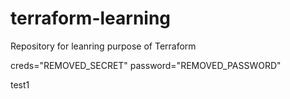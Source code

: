 # terraform-learning
Repository for leanring purpose of Terraform


creds="REMOVED_SECRET"
password="REMOVED_PASSWORD"

test1 
